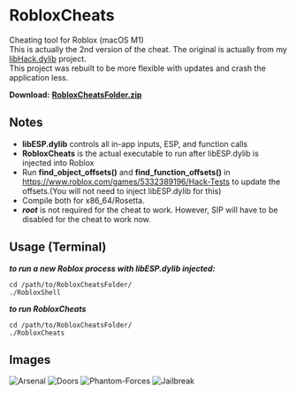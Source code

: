 # RobloxCheats
Cheating tool for Roblox (macOS M1)<br>
This is actually the 2nd version of the cheat. The original is actually from my [libHack.dylib](https://github.com/notahacker8/libHack) project.<br>
This project was rebuilt to be more flexible with updates and crash the application less.<br>

<b>Download:</b> [<b>RobloxCheatsFolder.zip</b>](https://github.com/notahacker8/RobloxCheats/blob/main/RobloxCheatsFolder.zip)

## Notes
 - <b>libESP.dylib</b> controls all in-app inputs, ESP, and function calls
  - <b>RobloxCheats</b> is the actual executable to run after libESP.dylib is injected into Roblox
 - Run <b>find_object_offsets()</b> and <b>find_function_offsets()</b> in https://www.roblox.com/games/5332389196/Hack-Tests to update the offsets.(You will not need to inject libESP.dylib for this)
 - Compile both for x86_64/Rosetta.
 - ***root*** is not required for the cheat to work. However, SIP will have to be disabled for the cheat to work now.

## Usage (Terminal)
***to run a new Roblox process with libESP.dylib injected:***
```
cd /path/to/RobloxCheatsFolder/
./RobloxShell
```
***to run RobloxCheats***
```
cd /path/to/RobloxCheatsFolder/
./RobloxCheats
```

## Images

![Arsenal](https://github.com/notahacker8/RobloxCheats/blob/main/RobloxCheats-SampleImages/Arsenal.png)
![Doors](https://github.com/notahacker8/RobloxCheats/blob/main/RobloxCheats-SampleImages/Doors.png)
![Phantom-Forces](https://github.com/notahacker8/RobloxCheats/blob/main/RobloxCheats-SampleImages/Phantom-Forces.png)
![Jailbreak](https://github.com/notahacker8/RobloxCheats/blob/main/RobloxCheats-SampleImages/Jailbreak.png)

